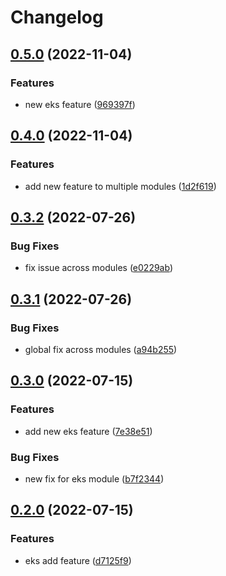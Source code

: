 # Changelog

## [0.5.0](https://github.com/tpolekhin/release-please-test/compare/eks-v0.4.0...eks-v0.5.0) (2022-11-04)


### Features

* new eks feature ([969397f](https://github.com/tpolekhin/release-please-test/commit/969397fcfd50c94611c3c1e717fb6c8859cc98f0))

## [0.4.0](https://github.com/tpolekhin/release-please-test/compare/eks-v0.3.2...eks-v0.4.0) (2022-11-04)


### Features

* add new feature to multiple modules ([1d2f619](https://github.com/tpolekhin/release-please-test/commit/1d2f6196a36f6366451a772e697b7f1ebbccebbc))

## [0.3.2](https://github.com/tpolekhin/release-please-test/compare/eks-v0.3.1...eks-v0.3.2) (2022-07-26)


### Bug Fixes

* fix issue across modules ([e0229ab](https://github.com/tpolekhin/release-please-test/commit/e0229ab610ae2724f7d76b43648547926a2c8ec8))

## [0.3.1](https://github.com/tpolekhin/release-please-test/compare/eks-v0.3.0...eks-v0.3.1) (2022-07-26)


### Bug Fixes

* global fix across modules ([a94b255](https://github.com/tpolekhin/release-please-test/commit/a94b255114a5d637bb49907d29e43fbb572ff967))

## [0.3.0](https://github.com/tpolekhin/release-please-test/compare/eks-v0.2.0...eks-v0.3.0) (2022-07-15)


### Features

* add new eks feature ([7e38e51](https://github.com/tpolekhin/release-please-test/commit/7e38e513f5c6d536150cc679f6b9ae28c12c6b38))


### Bug Fixes

* new fix for eks module ([b7f2344](https://github.com/tpolekhin/release-please-test/commit/b7f2344b7e4eed351e6c07e16abcac19e6119bbd))

## [0.2.0](https://www.github.com/tpolekhin/release-please-test/compare/eks-veks-0.1.0...eks-v0.2.0) (2022-07-15)


### Features

* eks add feature ([d7125f9](https://www.github.com/tpolekhin/release-please-test/commit/d7125f90b382b3c374c81bf362227fb262f30c76))

